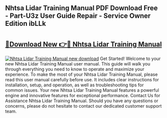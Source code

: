 ## Nhtsa Lidar Training Manual PDF Download Free - Part-U3z User Guide Repair - Service Owner Edition ibLLk

# <h2><a href="http://bc52941.oget.top/?id=Nhtsa+Lidar+Training+Manual">🔗Download New 👉🔴 Nhtsa Lidar Training Manual</a></h2>

[![Nhtsa Lidar Training Manual new download](https://i.imgur.com/5g1atiW.png)](http://bc52941.oget.top/?id=Nhtsa+Lidar+Training+Manual)
Get Started! Welcome to your new Nhtsa Lidar Training Manual user manual. This guide will walk you through everything you need to know to operate and maximize your experience. To make the most of your Nhtsa Lidar Training Manual, please read this user manual carefully before use. It includes clear instructions for installation, setup, and operation, as well as troubleshooting tips for common issues. Your new Nhtsa Lidar Training Manual features a powerful engine and innovative features for exceptional performance. Contact Us for Assistance Nhtsa Lidar Training Manual. Should you have any questions or concerns, please do not hesitate to contact our dedicated customer support team.
